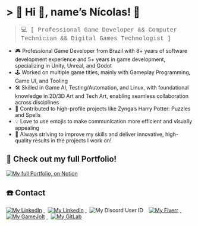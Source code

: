 # > 🌿 Hi 👋, name’s Nícolas! 🌿

> <span style="font-size:16px; font-family:Courier"> 💻 [ Professional Game Developer && Computer Technician && Digital Games Technologist ] </span>

- 🎮 Professional Game Developer from Brazil with 8+ years of software development experience and 5+ years in game development, specializing in Unity, Unreal, and Godot
- 🕹️ Worked on multiple game titles, mainly with Gameplay Programming, Game UI, and Tooling
- 🛠️ Skilled in Game AI, Testing/Automation, and Linux, with foundational knowledge in 2D/3D Art and Tech Art, enabling seamless collaboration across disciplines
- 🔨 Contributed to high-profile projects like Zynga’s Harry Potter: Puzzles and Spells
- 💡 Love to use emojis to make communication more efficient and visually appealing
- 🚀 Always striving to improve my skills and deliver innovative, high-quality results in the projects I work on!

## 🧰 Check out my full Portfolio!
<a href="[https://www.fiverr.com/pajamaunicorns](https://niscolas.notion.site/Hi-name-s-N-colas-02c55ab2a8174fe0a409477f00292c81?pvs=74)">
        <img alt="My full Portfolio, on Notion" class="base-contact-badge" src="https://img.shields.io/badge/Portfolio_on_Notion-000000?style=for-the-badge&logo=notion&logoColor=white" style="margin-right: 4px;">
</a>

## :telephone: Contact

<p>
    <a href="https://www.linkedin.com/in/niscolas">
        <img alt="My LinkedIn" class="base-contact-badge" src="https://img.shields.io/badge/LinkedIn-0077B5?style=for-the-badge&logo=linkedin&logoColor=white" style="margin-right: 4px;">
    </a>
        &nbsp
    <a href="mailto:niscolas@proton.me">
        <img alt="My LinkedIn" class="base-contact-badge" src="https://img.shields.io/badge/Email_Me!-niscolas@proton.me-6D4AFF?style=for-the-badge&logo=protonmail&logoColor=white" style="margin-right: 4px;">
    </a>
        &nbsp
    <img alt="My Discord User ID" class="base-contact-badge" src="https://img.shields.io/badge/Discord-niscolas_0609-565B65?style=for-the-badge&labelColor=5865F2&logo=discord&logoColor=white" style="margin-right: 4px;">
        &nbsp
    <a href="https://www.fiverr.com/pajamaunicorns">
        <img alt="My Fiverr" class="base-contact-badge" src="https://img.shields.io/badge/Fiverr-1DBF73?style=for-the-badge&logo=fiverr&logoColor=white" style="margin-right: 4px;">
    </a>
        &nbsp
    <a href="https://gamejolt.com/@Bitten-Sweet">
        <img alt="My GameJolt" class="base-contact-badge" src="https://img.shields.io/badge/GameJolt-2F7F6F?style=for-the-badge&logo=gamejolt&logoColor=white" style="margin-right: 4px;">
    </a>
        &nbsp
    <a href="https://gitlab.com/niscolas">
        <img alt="My GitLab" class="base-contact-badge" src="https://img.shields.io/badge/GitLab-330F63?style=for-the-badge&logo=gitlab&logoColor=white" style="margin-right: 4px;">
    </a>
</p>


